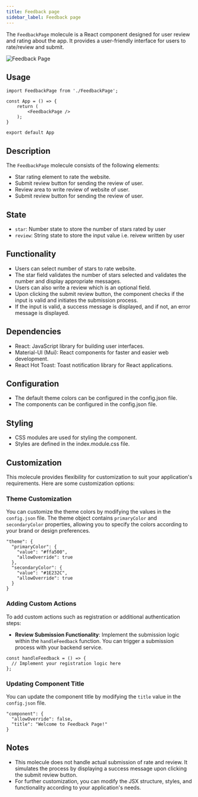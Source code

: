 ```yaml
---
title: Feedback page
sidebar_label: Feedback page
---
```


<head>
    <title> Feedback page </title>
    <meta name="description" content="your meta content goes here" />
</head>

The `FeedbackPage` molecule is a React component designed for user review and rating about the app. It provides a user-friendly interface for users to rate/review and submit.

<img src="/img/molecules/feedbackReviewAndRatingPage.png" alt="Feedback Page" />

## Usage 

```
import FeedbackPage from './FeedbackPage';

const App = () => {
    return (
        <FeedbackPage />
    );
}

export default App
```

## Description

The `FeedbackPage` molecule consists of the following elements:

- Star rating element to rate the website.
- Submit review button for sending the review of user.
- Review area to write review of website of user.
- Submit review button for sending the review of user.

## State

- `star`: Number state to store the number of stars rated by user
- `review`: String state to store the input value i.e. reivew written by user


## Functionality

- Users can select number of stars to rate website.
- The star field validates the number of stars selected and validates the number and display appropriate messages.
- Users can also write a review which is an optional field.
- Upon clicking the submit review button, the component checks if the input is valid and initiates the submission process.
- If the input is valid, a success message is displayed, and if not, an error message is displayed.

## Dependencies

- React: JavaScript library for building user interfaces.
- Material-UI (Mui): React components for faster and easier web development.
- React Hot Toast: Toast notification library for React applications.

## Configuration

- The default theme colors can be configured in the config.json file.
- The components can be configured in the config.json file.

## Styling

- CSS modules are used for styling the component.
- Styles are defined in the index.module.css file.

## Customization

This molecule provides flexibility for customization to suit your application's requirements. Here are some customization options:

### Theme Customization

You can customize the theme colors by modifying the values in the `config.json` file. The theme object contains `primaryColor` and `secondaryColor` properties, allowing you to specify the colors according to your brand or design preferences.

```
"theme": {
  "primaryColor": {
    "value": "#ffa500",
    "allowOverride": true
  },
  "secondaryColor": {
    "value": "#1E232C",
    "allowOverride": true
  }
}
```

### Adding Custom Actions

To add custom actions such as registration or additional authentication steps:

- **Review Submission Functionality**: Implement the submission logic within the `handleFeedback` function. You can trigger a submission process with your backend service.

```
const handleFeedback = () => {
  // Implement your registration logic here
};
```

### Updating Component Title
You can update the component title by modifying the `title` value in the `config.json` file.

```
"component": {
  "allowOverride": false,
  "title": "Welcome to Feedback Page!"
}

```

## Notes

- This molecule does not handle actual submission of rate and review. It simulates the process by displaying a success message upon clicking the submit review button.
- For further customization, you can modify the JSX structure, styles, and functionality according to your application's needs.